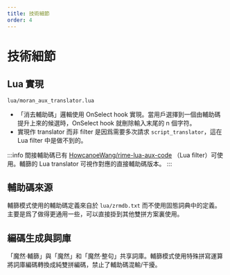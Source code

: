 ```yaml
---
title: 技術細節
order: 4
---
```


# 技術細節

## Lua 實現

`lua/moran_aux_translator.lua`

* 「消去輔助碼」邏輯使用 OnSelect hook 實現。當用戶選擇到一個由輔助碼提升上來的候選時，OnSelect hook 就刪除輸入末尾的 n 個字符。
* 實現作 translator 而非 filter 是因爲需要多次請求 `script_translator`，這在 Lua filter 中是做不到的。

:::info
間接輔助碼已有 [HowcanoeWang/rime-lua-aux-code](https://github.com/HowcanoeWang/rime-lua-aux-code) （Lua filter）可使用。輔篩的 Lua translator 可視作對應的直接輔助碼版本。
:::

## 輔助碼來源

輔篩模式使用的輔助碼定義來自於 `lua/zrmdb.txt` 而不使用固態詞典中的定義。主要是爲了做得更通用一些，可以直接掛到其他雙拼方案裏使用。

## 編碼生成與詞庫

「魔然·輔篩」與「魔然」和「魔然·整句」共享詞庫。輔篩模式使用特殊拼寫運算將詞庫編碼轉換成純雙拼編碼，禁止了輔助碼混輸/干擾。

